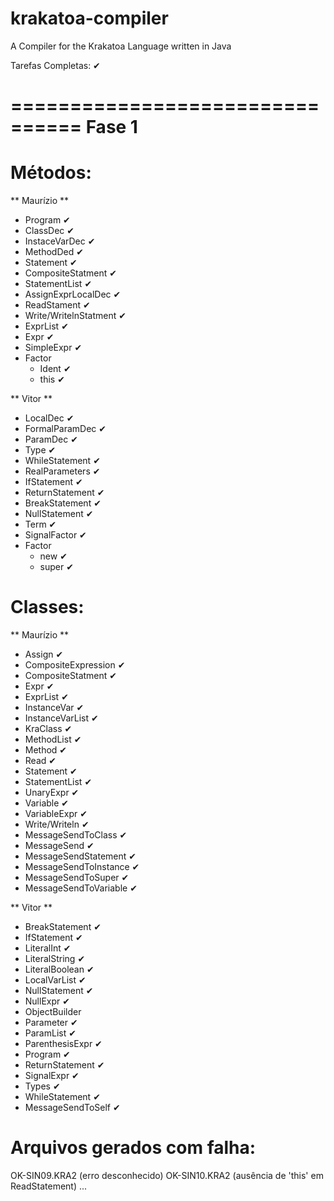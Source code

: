 # krakatoa-compiler
A Compiler for the Krakatoa Language written in Java

Tarefas Completas: ✔

================================
Fase 1
================================

Métodos:
================
** Maurízio **

* Program ✔
* ClassDec ✔
* InstaceVarDec ✔
* MethodDed ✔
* Statement ✔
* CompositeStatment ✔
* StatementList ✔
* AssignExprLocalDec ✔
* ReadStament  ✔
* Write/WritelnStatment ✔
* ExprList ✔
* Expr ✔
* SimpleExpr ✔
* Factor
    * Ident ✔
    * this ✔

** Vitor **

* LocalDec ✔
* FormalParamDec ✔
* ParamDec ✔
* Type ✔
* WhileStatement ✔
* RealParameters ✔
* IfStatement ✔
* ReturnStatement ✔
* BreakStatement ✔
* NullStatement ✔
* Term ✔
* SignalFactor ✔
* Factor
    * new ✔
    * super ✔

Classes:
================

** Maurízio **

* Assign ✔
* CompositeExpression ✔
* CompositeStatment ✔
* Expr ✔
* ExprList ✔
* InstanceVar ✔
* InstanceVarList ✔
* KraClass ✔
* MethodList ✔
* Method ✔
* Read ✔
* Statement ✔
* StatementList ✔
* UnaryExpr ✔
* Variable ✔
* VariableExpr ✔
* Write/Writeln ✔
* MessageSendToClass ✔
* MessageSend ✔
* MessageSendStatement ✔
* MessageSendToInstance ✔
* MessageSendToSuper ✔
* MessageSendToVariable ✔

** Vitor **

* BreakStatement ✔
* IfStatement ✔
* LiteralInt ✔
* LiteralString ✔
* LiteralBoolean ✔
* LocalVarList ✔
* NullStatement ✔
* NullExpr ✔
* ObjectBuilder
* Parameter ✔
* ParamList ✔
* ParenthesisExpr ✔
* Program ✔
* ReturnStatement ✔
* SignalExpr ✔
* Types ✔
* WhileStatement ✔
* MessageSendToSelf ✔

Arquivos gerados com falha:
================
OK-SIN09.KRA2	(erro desconhecido)
OK-SIN10.KRA2	(ausência de 'this' em ReadStatement)
...
